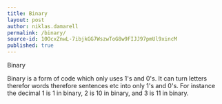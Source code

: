 ```yaml
---
title: Binary
layout: post
author: niklas.damarell
permalink: /binary/
source-id: 10OcxZnwL-7ibjkGG7WszwToG8w9FIJJ97pmUl9xincM
published: true
---
```

Binary

Binary is a form of code which only uses 1's and 0's. It can turn letters therefor words therefore sentences etc into only 1's and 0's. For instance the decimal 1 is 1 in binary, 2 is 10 in binary, and 3 is 11 in binary.


